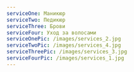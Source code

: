 ```yaml
---
serviceOne: Маникюр
serviceTwo: Педикюр
serviceThree: Брови
serviceFour: Уход за волосами
serviceOnePic: /images/services_2.jpg
serviceTwoPic: /images/services_4.jpg
serviceThreePic: /images/services_3.jpg
serviceFourPic: /images/services_1.jpg
---
```

